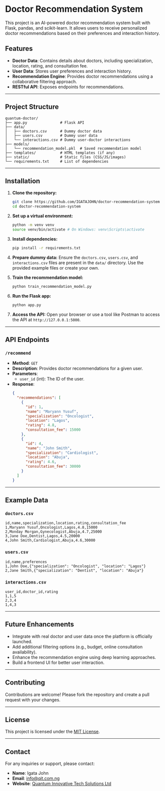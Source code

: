 # Doctor Recommendation System

This project is an AI-powered doctor recommendation system built with Flask, pandas, and scikit-learn. It allows users to receive personalized doctor recommendations based on their preferences and interaction history.

## Features

- **Doctor Data**: Contains details about doctors, including specialization, location, rating, and consultation fee.
- **User Data**: Stores user preferences and interaction history.
- **Recommendation Engine**: Provides doctor recommendations using a collaborative filtering approach.
- **RESTful API**: Exposes endpoints for recommendations.

---

## Project Structure

```
quantum-doctor/
├── app.py               # Flask API
├── data/
│   ├── doctors.csv      # Dummy doctor data
│   ├── users.csv        # Dummy user data
│   └── interactions.csv # Dummy user-doctor interactions
├── models/
│   └── recommendation_model.pkl  # Saved recommendation model
├── templates/           # HTML templates (if any)
├── static/              # Static files (CSS/JS/images)
└── requirements.txt     # List of dependencies
```

---

## Installation

1. **Clone the repository:**
   ```bash
   git clone https://github.com/IGATAJOHN/doctor-recommendation-system.git
   cd doctor-recommendation-system
   ```

2. **Set up a virtual environment:**
   ```bash
   python -m venv venv
   source venv/bin/activate # On Windows: venv\Scripts\activate
   ```

3. **Install dependencies:**
   ```bash
   pip install -r requirements.txt
   ```

4. **Prepare dummy data:**
   Ensure the `doctors.csv`, `users.csv`, and `interactions.csv` files are present in the `data/` directory. Use the provided example files or create your own.

5. **Train the recommendation model:**
   ```bash
   python train_recommendation_model.py
   ```

6. **Run the Flask app:**
   ```bash
   python app.py
   ```

7. **Access the API:**
   Open your browser or use a tool like Postman to access the API at `http://127.0.0.1:5000`.

---

## API Endpoints

### `/recommend`
- **Method**: `GET`
- **Description**: Provides doctor recommendations for a given user.
- **Parameters**:
  - `user_id` (int): The ID of the user.
- **Response**:
  ```json
  {
    "recommendations": [
      {
        "id": 1,
        "name": "Maryann Yusuf",
        "specialization": "Oncologist",
        "location": "Lagos",
        "rating": 4.8,
        "consultation_fee": 15000
      },
      {
        "id": 4,
        "name": "John Smith",
        "specialization": "Cardiologist",
        "location": "Abuja",
        "rating": 4.6,
        "consultation_fee": 30000
      }
    ]
  }
  ```

---

## Example Data

### `doctors.csv`
```csv
id,name,specialization,location,rating,consultation_fee
1,Maryann Yusuf,Oncologist,Lagos,4.8,15000
2,Monday Morgan,Gynecologist,Abuja,4.7,25000
3,Jane Doe,Dentist,Lagos,4.5,20000
4,John Smith,Cardiologist,Abuja,4.6,30000
```

### `users.csv`
```csv
id,name,preferences
1,John Doe,{"specialization": "Oncologist", "location": "Lagos"}
2,Jane Smith,{"specialization": "Dentist", "location": "Abuja"}
```

### `interactions.csv`
```csv
user_id,doctor_id,rating
1,1,5
2,3,4
1,4,3
```

---

## Future Enhancements

- Integrate with real doctor and user data once the platform is officially launched.
- Add additional filtering options (e.g., budget, online consultation availability).
- Enhance the recommendation engine using deep learning approaches.
- Build a frontend UI for better user interaction.

---

## Contributing

Contributions are welcome! Please fork the repository and create a pull request with your changes.

---

## License

This project is licensed under the [MIT License](LICENSE).

---

## Contact

For any inquiries or support, please contact:
- **Name**: Igata John
- **Email**: info@qit.com.ng
- **Website**: [Quantum Innovative Tech Solutions Ltd](https://www.qit.com.ng)
